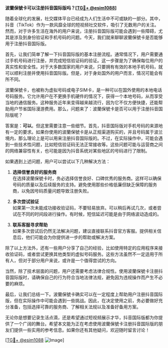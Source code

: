 **波蘭保號卡可以注册抖音国际版吗？[[TG💪+ @esim1088](https://t.me/s/esim1088)]**

随着全球化的发展，社交媒体平台已经成为人们生活中不可或缺的一部分。其中，抖音（TikTok）作为一款风靡全球的短视频社交软件，吸引了无数用户的关注。然而，对于许多生活在海外的用户来说，注册抖音国际版可能会遇到一些障碍，尤其是涉及到身份验证和手机号码的问题。今天，我们就来聊聊波蘭保號卡是否能够用于注册抖音国际版。

首先，让我们简单了解一下抖音国际版的基本注册流程。通常情况下，用户需要通过手机号码进行注册，并完成短信验证码的验证。这一步骤是为了确保每位用户的真实性和安全性。对于大多数国家的用户来说，只要拥有有效的本地手机号码，就可以顺利注册并使用抖音国际版。但是，对于身处国外的用户而言，情况可能会有所不同。

波蘭保號卡，也被称为虚拟号码或电子SIM卡，是一种可以在国外使用的本地电话号码服务。它允许用户在不更换手机硬件的情况下，获得一个本地号码，从而享受当地的通信服务。这种服务近年来变得越来越流行，因为它不仅方便快捷，还能帮助用户节省国际漫游费用。那么，问题来了：波蘭保號卡是否可以用于注册抖音国际版呢？

答案是：**可以**。但这里需要注意一些细节。首先，抖音国际版对手机号码的来源地有一定的要求。如果你使用的波蘭保號卡是从正规渠道购买的，并且号码属于波兰境内，那么理论上是可以用来注册抖音国际版的。不过，在实际操作中，可能会遇到一些技术性问题，比如短信验证码无法正常接收等。这些问题可能与运营商之间的网络兼容性有关，也可能是因为抖音系统对某些地区的号码进行了限制。

如果遇到上述问题，用户可以尝试以下几种解决方法：

1. **选择信誉良好的服务商**  
   在选择波蘭保號卡时，务必选择信誉良好、口碑优秀的服务商。这样可以确保号码的质量以及后续服务的支持。避免使用那些价格低廉但缺乏保障的服务商，以免因号码质量问题导致注册失败。

2. **多次尝试验证**  
   如果第一次未能成功接收验证码，不要轻易放弃。可以稍后再试几次，或者尝试在不同的时间段进行操作。有时候，短信延迟可能是由于网络波动造成的。

3. **联系客服寻求帮助**  
   如果多次尝试后仍然无法解决问题，建议直接联系抖音官方客服。提供相关信息后，他们可能会为你提供进一步的帮助或解决方案。

除了以上方法外，还有一些用户分享了自己的经验，比如使用特定的应用程序来接收验证码，或者尝试更换其他类型的虚拟号码服务。这些方法虽然不一定适用于所有人，但对于部分用户来说，或许是一个值得尝试的方向。

当然，除了技术层面的问题，用户还需要考虑法律合规性。使用波蘭保號卡注册抖音国际版时，请确保自己的行为符合当地法律法规，避免因为违规操作而产生不必要的麻烦。

最后，让我们总结一下。波蘭保號卡确实可以在一定程度上帮助用户注册抖音国际版，但在实际操作中可能会遇到一些挑战。因此，在决定使用之前，务必要做好充分准备，包括选择可靠的服务商、了解相关法规以及准备好备用方案。

无论你是想要记录生活点滴，还是希望通过短视频展示才华，抖音国际版都为你提供了一个广阔的舞台。希望本文能为正在考虑使用波蘭保號卡注册抖音国际版的朋友们提供一些实用的参考信息。如果你还有其他疑问，欢迎随时留言讨论！

[[TG💪+ @esim1088](https://t.me/s/esim1088) ![Image](https://i.postimg.cc/4NQfJmqS/Snipaste-2025-05-13-00-14-12.png)]